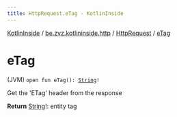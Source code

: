 ```yaml
---
title: HttpRequest.eTag - KotlinInside
---
```


[KotlinInside](../../index.html) / [be.zvz.kotlininside.http](../index.html) / [HttpRequest](index.html) / [eTag](./e-tag.html)

# eTag

(JVM) `open fun eTag(): `[`String`](https://kotlinlang.org/api/latest/jvm/stdlib/kotlin/-string/index.html)`!`

Get the 'ETag' header from the response

**Return**
[String](https://kotlinlang.org/api/latest/jvm/stdlib/kotlin/-string/index.html)!: entity tag

